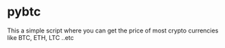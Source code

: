 # pybtc

This a simple script where you can get the price of most crypto currencies like BTC, ETH, LTC ..etc

